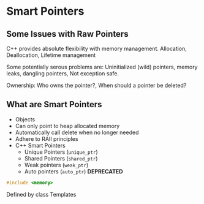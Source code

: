 # Smart Pointers

## Some Issues with Raw Pointers
C++ provides absolute flexibility with memory management. Allocation, Deallocation, Lifetime management

Some potentially serous problems are: Uninitialized (wild) pointers, memory leaks, dangling pointers, Not exception safe.

Ownership: Who owns the pointer?, When should a pointer be deleted?


## What are Smart Pointers
- Objects
- Can only point to heap allocated memory
- Automatically call delete when no longer needed
- Adhere to RAII principles
- C++ Smart Pointers
  - Unique Pointers (`unique_ptr`)
  - Shared Pointers (`shared_ptr`)
  - Weak pointers (`weak_ptr`)
  - Auto pointers (`auto_ptr`) **DEPRECATED** 


```c++
#include <memory>
```

Defined by class Templates





